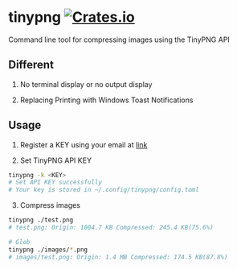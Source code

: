 
# tinypng [![Crates.io](https://img.shields.io/crates/v/tinypng.svg?style=flat-square)](https://crates.io/crates/tinypng)

Command line tool for compressing images using the TinyPNG API

## Different

1. No terminal display or no output display

2. Replacing Printing with Windows Toast Notifications

## Usage

1. Register a KEY using your email at [link](https://tinypng.com/developers)

2. Set TinyPNG API KEY

```sh
tinypng -k <KEY>
# Set API KEY successfully
# Your key is stored in ~/.config/tinypng/config.toml
```

3. Compress images

```sh
tinypng ./test.png
# test.png: Origin: 1004.7 KB Compressed: 245.4 KB(75.6%)

# Glob
tinypng ./images/*.png
# images/test.png: Origin: 1.4 MB Compressed: 174.5 KB(87.8%)
```
